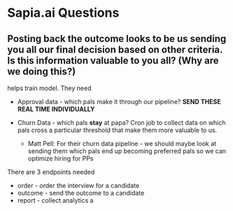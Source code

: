 # Sapia.ai Questions


## Posting back the outcome looks to be us sending you all our final decision based on other criteria. Is this information valuable to you all? (Why are we doing this?)


helps train model. They need

- Approval data - which pals make it through our pipeline? **SEND THESE REAL TIME INDIVIDUALLY**

- Churn Data - which pals **stay** at papa? Cron job to collect data on which pals cross a particular threshold that make them more valuable to us.
    * Matt Pell: For their churn data pipeline - we should maybe look at sending them which pals end up becoming preferred pals so we can optimize hiring for PPs



There are 3 endpoints needed
- order - order the interview for a candidate
- outcome - send the outcome to a candidate
- report - collect analytics
    a
